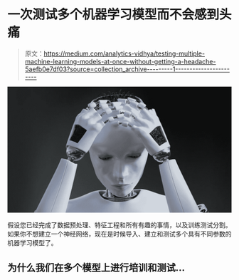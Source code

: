 # 一次测试多个机器学习模型而不会感到头痛

> 原文：<https://medium.com/analytics-vidhya/testing-multiple-machine-learning-models-at-once-without-getting-a-headache-5aefb0e7df03?source=collection_archive---------1----------------------->

![](img/801924da3bdfdc39fe7d79638a3b476e.png)

假设您已经完成了数据预处理、特征工程和所有有趣的事情，以及训练测试分割。如果你不想建立一个神经网络，现在是时候导入、建立和测试多个具有不同参数的机器学习模型了。

## 为什么我们在多个模型上进行培训和测试…